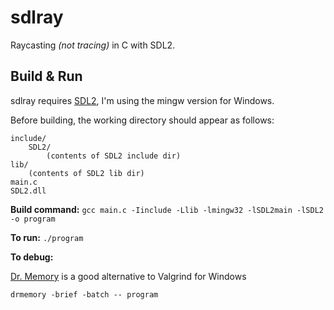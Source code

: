 # sdlray

Raycasting *(not tracing)* in C with SDL2.

## Build & Run

sdlray requires [SDL2](https://libsdl.org/download-2.0.php), I'm using the mingw version for Windows.

Before building, the working directory should appear as follows:
```
include/
    SDL2/
        (contents of SDL2 include dir)
lib/
    (contents of SDL2 lib dir)
main.c
SDL2.dll
```

**Build command:** `gcc main.c -Iinclude -Llib -lmingw32 -lSDL2main -lSDL2 -o program`

**To run:** `./program`

**To debug:**

[Dr. Memory](https://github.com/DynamoRIO/drmemory) is a good alternative to Valgrind for Windows

`drmemory -brief -batch -- program`